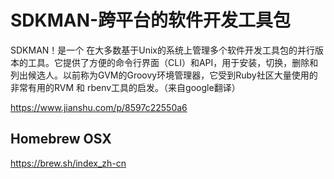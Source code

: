 
# SDKMAN-跨平台的软件开发工具包

SDKMAN！是一个 在大多数基于Unix的系统上管理多个软件开发工具包的并行版本的工具。它提供了方便的命令行界面（CLI）和API，用于安装，切换，删除和列出候选人。以前称为GVM的Groovy环境管理器，它受到Ruby社区大量使用的非常有用的RVM 和 rbenv工具的启发。（来自google翻译）

https://www.jianshu.com/p/8597c22550a6

## Homebrew OSX

https://brew.sh/index_zh-cn
